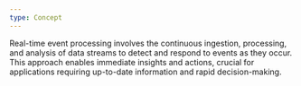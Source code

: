 ```yaml
---
type: Concept
---
```


Real-time event processing involves the continuous ingestion, processing, and analysis of data streams to detect and respond to events as they occur. This approach enables immediate insights and actions, crucial for applications requiring up-to-date information and rapid decision-making.